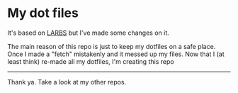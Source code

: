 # My dot files

It's based on [LARBS](https://github.com/LukeSmithxyz/LARBS) but I've made some changes on it.

The main reason of this repo is just to keep my dotfiles on a safe place. Once I made a "fetch" mistakenly and it messed up my files. Now that I (at least think) re-made all my dotfiles, I'm creating this repo

---

Thank ya. Take a look at my other repos.
